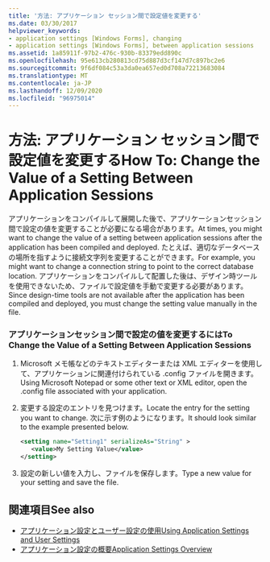```yaml
---
title: '方法: アプリケーション セッション間で設定値を変更する'
ms.date: 03/30/2017
helpviewer_keywords:
- application settings [Windows Forms], changing
- application settings [Windows Forms], between application sessions
ms.assetid: 1a85911f-97b2-476c-930b-83379edd890c
ms.openlocfilehash: 95e613cb280813cd75d887d3cf147d7c897bc2e6
ms.sourcegitcommit: 9f6df084c53a3da0ea657ed0d708a72213683084
ms.translationtype: MT
ms.contentlocale: ja-JP
ms.lasthandoff: 12/09/2020
ms.locfileid: "96975014"
---
```

# <a name="how-to-change-the-value-of-a-setting-between-application-sessions"></a><span data-ttu-id="f1a2b-102">方法: アプリケーション セッション間で設定値を変更する</span><span class="sxs-lookup"><span data-stu-id="f1a2b-102">How To: Change the Value of a Setting Between Application Sessions</span></span>
<span data-ttu-id="f1a2b-103">アプリケーションをコンパイルして展開した後で、アプリケーションセッション間で設定の値を変更することが必要になる場合があります。</span><span class="sxs-lookup"><span data-stu-id="f1a2b-103">At times, you might want to change the value of a setting between application sessions after the application has been compiled and deployed.</span></span> <span data-ttu-id="f1a2b-104">たとえば、適切なデータベースの場所を指すように接続文字列を変更することができます。</span><span class="sxs-lookup"><span data-stu-id="f1a2b-104">For example, you might want to change a connection string to point to the correct database location.</span></span> <span data-ttu-id="f1a2b-105">アプリケーションをコンパイルして配置した後は、デザイン時ツールを使用できないため、ファイルで設定値を手動で変更する必要があります。</span><span class="sxs-lookup"><span data-stu-id="f1a2b-105">Since design-time tools are not available after the application has been compiled and deployed, you must change the setting value manually in the file.</span></span>  
  
### <a name="to-change-the-value-of-a-setting-between-application-sessions"></a><span data-ttu-id="f1a2b-106">アプリケーションセッション間で設定の値を変更するには</span><span class="sxs-lookup"><span data-stu-id="f1a2b-106">To Change the Value of a Setting Between Application Sessions</span></span>  
  
1. <span data-ttu-id="f1a2b-107">Microsoft メモ帳などのテキストエディターまたは XML エディターを使用して、アプリケーションに関連付けられている .config ファイルを開きます。</span><span class="sxs-lookup"><span data-stu-id="f1a2b-107">Using Microsoft Notepad or some other text or XML editor, open the .config file associated with your application.</span></span>  
  
2. <span data-ttu-id="f1a2b-108">変更する設定のエントリを見つけます。</span><span class="sxs-lookup"><span data-stu-id="f1a2b-108">Locate the entry for the setting you want to change.</span></span> <span data-ttu-id="f1a2b-109">次に示す例のようになります。</span><span class="sxs-lookup"><span data-stu-id="f1a2b-109">It should look similar to the example presented below.</span></span>  
  
    ```xml  
    <setting name="Setting1" serializeAs="String" >  
       <value>My Setting Value</value>  
    </setting>  
    ```  
  
3. <span data-ttu-id="f1a2b-110">設定の新しい値を入力し、ファイルを保存します。</span><span class="sxs-lookup"><span data-stu-id="f1a2b-110">Type a new value for your setting and save the file.</span></span>  
  
## <a name="see-also"></a><span data-ttu-id="f1a2b-111">関連項目</span><span class="sxs-lookup"><span data-stu-id="f1a2b-111">See also</span></span>

- [<span data-ttu-id="f1a2b-112">アプリケーション設定とユーザー設定の使用</span><span class="sxs-lookup"><span data-stu-id="f1a2b-112">Using Application Settings and User Settings</span></span>](using-application-settings-and-user-settings.md)
- [<span data-ttu-id="f1a2b-113">アプリケーション設定の概要</span><span class="sxs-lookup"><span data-stu-id="f1a2b-113">Application Settings Overview</span></span>](application-settings-overview.md)
